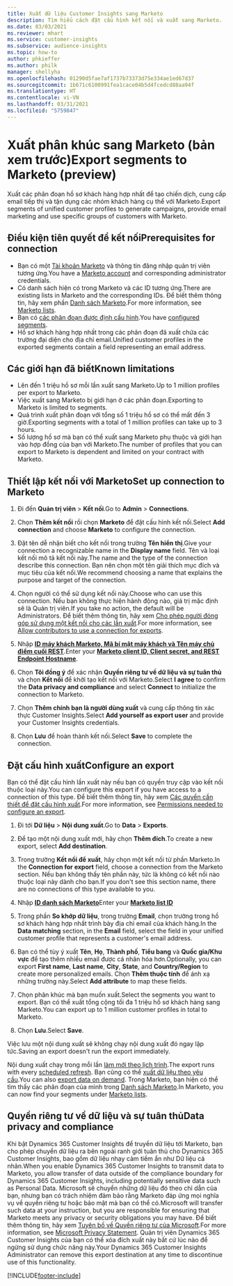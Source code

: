 ```yaml
---
title: Xuất dữ liệu Customer Insights sang Marketo
description: Tìm hiểu cách đặt cấu hình kết nối và xuất sang Marketo.
ms.date: 03/03/2021
ms.reviewer: mhart
ms.service: customer-insights
ms.subservice: audience-insights
ms.topic: how-to
author: phkieffer
ms.author: philk
manager: shellyha
ms.openlocfilehash: 01290d5fae7af1737b73373d75e334ae1ed67d37
ms.sourcegitcommit: 1b671c6100991fea1cace04b5d4fcedcd88aa94f
ms.translationtype: HT
ms.contentlocale: vi-VN
ms.lasthandoff: 03/31/2021
ms.locfileid: "5759847"
---
```

# <a name="export-segments-to-marketo-preview"></a><span data-ttu-id="47ec2-103">Xuất phân khúc sang Marketo (bản xem trước)</span><span class="sxs-lookup"><span data-stu-id="47ec2-103">Export segments to Marketo (preview)</span></span>

<span data-ttu-id="47ec2-104">Xuất các phân đoạn hồ sơ khách hàng hợp nhất để tạo chiến dịch, cung cấp email tiếp thị và tận dụng các nhóm khách hàng cụ thể với Marketo.</span><span class="sxs-lookup"><span data-stu-id="47ec2-104">Export segments of unified customer profiles to generate campaigns, provide email marketing and use specific groups of customers with Marketo.</span></span>

## <a name="prerequisites-for-connection"></a><span data-ttu-id="47ec2-105">Điều kiện tiên quyết để kết nối</span><span class="sxs-lookup"><span data-stu-id="47ec2-105">Prerequisites for connection</span></span>

-   <span data-ttu-id="47ec2-106">Bạn có một [Tài khoản Marketo](https://login.marketo.com/) và thông tin đăng nhập quản trị viên tương ứng.</span><span class="sxs-lookup"><span data-stu-id="47ec2-106">You have a [Marketo account](https://login.marketo.com/) and corresponding administrator credentials.</span></span>
-   <span data-ttu-id="47ec2-107">Có danh sách hiện có trong Marketo và các ID tương ứng.</span><span class="sxs-lookup"><span data-stu-id="47ec2-107">There are existing lists in Marketo and the corresponding IDs.</span></span> <span data-ttu-id="47ec2-108">Để biết thêm thông tin, hãy xem phần [Danh sách Marketo](https://docs.marketo.com/display/public/DOCS/Understanding+Static+Lists).</span><span class="sxs-lookup"><span data-stu-id="47ec2-108">For more information, see [Marketo lists](https://docs.marketo.com/display/public/DOCS/Understanding+Static+Lists).</span></span>
-   <span data-ttu-id="47ec2-109">Bạn có [các phân đoạn được định cấu hình](segments.md).</span><span class="sxs-lookup"><span data-stu-id="47ec2-109">You have [configured segments](segments.md).</span></span>
-   <span data-ttu-id="47ec2-110">Hồ sơ khách hàng hợp nhất trong các phân đoạn đã xuất chứa các trường đại diện cho địa chỉ email.</span><span class="sxs-lookup"><span data-stu-id="47ec2-110">Unified customer profiles in the exported segments contain a field representing an email address.</span></span>

## <a name="known-limitations"></a><span data-ttu-id="47ec2-111">Các giới hạn đã biết</span><span class="sxs-lookup"><span data-stu-id="47ec2-111">Known limitations</span></span>

- <span data-ttu-id="47ec2-112">Lên đến 1 triệu hồ sơ mỗi lần xuất sang Marketo.</span><span class="sxs-lookup"><span data-stu-id="47ec2-112">Up to 1 million profiles per export to Marketo.</span></span>
- <span data-ttu-id="47ec2-113">Việc xuất sang Marketo bị giới hạn ở các phân đoạn.</span><span class="sxs-lookup"><span data-stu-id="47ec2-113">Exporting to Marketo is limited to segments.</span></span>
- <span data-ttu-id="47ec2-114">Quá trình xuất phân đoạn với tổng số 1 triệu hồ sơ có thể mất đến 3 giờ.</span><span class="sxs-lookup"><span data-stu-id="47ec2-114">Exporting segments with a total of 1 million profiles can take up to 3 hours.</span></span> 
- <span data-ttu-id="47ec2-115">Số lượng hồ sơ mà bạn có thể xuất sang Marketo phụ thuộc và giới hạn vào hợp đồng của bạn với Marketo.</span><span class="sxs-lookup"><span data-stu-id="47ec2-115">The number of profiles that you can export to Marketo is dependent and limited on your contract with Marketo.</span></span>

## <a name="set-up-connection-to-marketo"></a><span data-ttu-id="47ec2-116">Thiết lập kết nối với Marketo</span><span class="sxs-lookup"><span data-stu-id="47ec2-116">Set up connection to Marketo</span></span>

1. <span data-ttu-id="47ec2-117">Đi đến **Quản trị viên** > **Kết nối**.</span><span class="sxs-lookup"><span data-stu-id="47ec2-117">Go to **Admin** > **Connections**.</span></span>

1. <span data-ttu-id="47ec2-118">Chọn **Thêm kết nối** rồi chọn **Marketo** để đặt cấu hình kết nối.</span><span class="sxs-lookup"><span data-stu-id="47ec2-118">Select **Add connection** and choose **Marketo** to configure the connection.</span></span>

1. <span data-ttu-id="47ec2-119">Đặt tên dễ nhận biết cho kết nối trong trường **Tên hiển thị**.</span><span class="sxs-lookup"><span data-stu-id="47ec2-119">Give your connection a recognizable name in the **Display name** field.</span></span> <span data-ttu-id="47ec2-120">Tên và loại kết nối mô tả kết nối này.</span><span class="sxs-lookup"><span data-stu-id="47ec2-120">The name and the type of the connection describe this connection.</span></span> <span data-ttu-id="47ec2-121">Bạn nên chọn một tên giải thích mục đích và mục tiêu của kết nối.</span><span class="sxs-lookup"><span data-stu-id="47ec2-121">We recommend choosing a name that explains the purpose and target of the connection.</span></span>

1. <span data-ttu-id="47ec2-122">Chọn người có thể sử dụng kết nối này.</span><span class="sxs-lookup"><span data-stu-id="47ec2-122">Choose who can use this connection.</span></span> <span data-ttu-id="47ec2-123">Nếu bạn không thực hiện hành động nào, giá trị mặc định sẽ là Quản trị viên.</span><span class="sxs-lookup"><span data-stu-id="47ec2-123">If you take no action, the default will be Administrators.</span></span> <span data-ttu-id="47ec2-124">Để biết thêm thông tin, hãy xem [Cho phép người đóng góp sử dụng một kết nối cho các lần xuất](connections.md#allow-contributors-to-use-a-connection-for-exports).</span><span class="sxs-lookup"><span data-stu-id="47ec2-124">For more information, see [Allow contributors to use a connection for exports](connections.md#allow-contributors-to-use-a-connection-for-exports).</span></span>

1. <span data-ttu-id="47ec2-125">Nhập **[ID máy khách Marketo, Mã bí mật máy khách và Tên máy chủ điểm cuối REST](https://developers.marketo.com/rest-api/authentication/)**.</span><span class="sxs-lookup"><span data-stu-id="47ec2-125">Enter your **[Marketo client ID, Client secret, and REST Endpoint Hostname](https://developers.marketo.com/rest-api/authentication/)**.</span></span>

1. <span data-ttu-id="47ec2-126">Chọn **Tôi đồng ý** để xác nhận **Quyền riêng tư về dữ liệu và sự tuân thủ** và chọn **Kết nối** để khởi tạo kết nối với Marketo.</span><span class="sxs-lookup"><span data-stu-id="47ec2-126">Select **I agree** to confirm the **Data privacy and compliance** and select **Connect** to initialize the connection to Marketo.</span></span>

1. <span data-ttu-id="47ec2-127">Chọn **Thêm chính bạn là người dùng xuất** và cung cấp thông tin xác thực Customer Insights.</span><span class="sxs-lookup"><span data-stu-id="47ec2-127">Select **Add yourself as export user** and provide your Customer Insights credentials.</span></span>

1. <span data-ttu-id="47ec2-128">Chọn **Lưu** để hoàn thành kết nối.</span><span class="sxs-lookup"><span data-stu-id="47ec2-128">Select **Save** to complete the connection.</span></span>

## <a name="configure-an-export"></a><span data-ttu-id="47ec2-129">Đặt cấu hình xuất</span><span class="sxs-lookup"><span data-stu-id="47ec2-129">Configure an export</span></span>

<span data-ttu-id="47ec2-130">Bạn có thể đặt cấu hình lần xuất này nếu bạn có quyền truy cập vào kết nối thuộc loại này.</span><span class="sxs-lookup"><span data-stu-id="47ec2-130">You can configure this export if you have access to a connection of this type.</span></span> <span data-ttu-id="47ec2-131">Để biết thêm thông tin, hãy xem [Các quyền cần thiết để đặt cấu hình xuất](export-destinations.md#set-up-a-new-export).</span><span class="sxs-lookup"><span data-stu-id="47ec2-131">For more information, see [Permissions needed to configure an export](export-destinations.md#set-up-a-new-export).</span></span>

1. <span data-ttu-id="47ec2-132">Đi tới **Dữ liệu** > **Nội dung xuất**.</span><span class="sxs-lookup"><span data-stu-id="47ec2-132">Go to **Data** > **Exports**.</span></span>

1. <span data-ttu-id="47ec2-133">Để tạo một nội dung xuất mới, hãy chọn **Thêm đích**.</span><span class="sxs-lookup"><span data-stu-id="47ec2-133">To create a new export, select **Add destination**.</span></span>

1. <span data-ttu-id="47ec2-134">Trong trường **Kết nối để xuất**, hãy chọn một kết nối từ phần Marketo.</span><span class="sxs-lookup"><span data-stu-id="47ec2-134">In the **Connection for export** field, choose a connection from the Marketo section.</span></span> <span data-ttu-id="47ec2-135">Nếu bạn không thấy tên phần này, tức là không có kết nối nào thuộc loại này dành cho bạn.</span><span class="sxs-lookup"><span data-stu-id="47ec2-135">If you don't see this section name, there are no connections of this type available to you.</span></span>

1. <span data-ttu-id="47ec2-136">Nhập **[ID danh sách Marketo](https://docs.marketo.com/display/public/DOCS/Understanding+Static+Lists)**</span><span class="sxs-lookup"><span data-stu-id="47ec2-136">Enter your **[Marketo list ID](https://docs.marketo.com/display/public/DOCS/Understanding+Static+Lists)**</span></span> 

1. <span data-ttu-id="47ec2-137">Trong phần **So khớp dữ liệu**, trong trường **Email**, chọn trường trong hồ sơ khách hàng hợp nhất trình bày địa chỉ email của khách hàng.</span><span class="sxs-lookup"><span data-stu-id="47ec2-137">In the **Data matching** section, in the **Email** field, select the field in your unified customer profile that represents a customer's email address.</span></span> 

1. <span data-ttu-id="47ec2-138">Bạn có thể tùy ý xuất **Tên**, **Họ**, **Thành phố**, **Tiểu bang** và **Quốc gia/Khu vực** để tạo thêm nhiều email được cá nhân hóa hơn.</span><span class="sxs-lookup"><span data-stu-id="47ec2-138">Optionally, you can export **First name**, **Last name**, **City**, **State**, and **Country/Region**  to create more personalized emails.</span></span> <span data-ttu-id="47ec2-139">Chọn **Thêm thuộc tính** để ánh xạ những trường này.</span><span class="sxs-lookup"><span data-stu-id="47ec2-139">Select **Add attribute** to map these fields.</span></span>

1. <span data-ttu-id="47ec2-140">Chọn phân khúc mà bạn muốn xuất.</span><span class="sxs-lookup"><span data-stu-id="47ec2-140">Select the segments you want to export.</span></span> <span data-ttu-id="47ec2-141">Bạn có thể xuất tổng cộng tối đa 1 triệu hồ sơ khách hàng sang Marketo.</span><span class="sxs-lookup"><span data-stu-id="47ec2-141">You can export up to 1 million customer profiles in total to Marketo.</span></span>

1. <span data-ttu-id="47ec2-142">Chọn **Lưu**.</span><span class="sxs-lookup"><span data-stu-id="47ec2-142">Select **Save**.</span></span>

<span data-ttu-id="47ec2-143">Việc lưu một nội dung xuất sẽ không chạy nội dung xuất đó ngay lập tức.</span><span class="sxs-lookup"><span data-stu-id="47ec2-143">Saving an export doesn't run the export immediately.</span></span>

<span data-ttu-id="47ec2-144">Nội dung xuất chạy trong mỗi lần [làm mới theo lịch trình](system.md#schedule-tab).</span><span class="sxs-lookup"><span data-stu-id="47ec2-144">The export runs with every [scheduled refresh](system.md#schedule-tab).</span></span> <span data-ttu-id="47ec2-145">Bạn cũng có thể [xuất dữ liệu theo yêu cầu](export-destinations.md#run-exports-on-demand).</span><span class="sxs-lookup"><span data-stu-id="47ec2-145">You can also [export data on demand](export-destinations.md#run-exports-on-demand).</span></span> <span data-ttu-id="47ec2-146">Trong Marketo, bạn hiện có thể tìm thấy các phân đoạn của mình trong [Danh sách Marketo](ttps://docs.marketo.com/display/public/DOCS/Understanding+Static+Lists).</span><span class="sxs-lookup"><span data-stu-id="47ec2-146">In Marketo, you can now find your segments under [Marketo lists](ttps://docs.marketo.com/display/public/DOCS/Understanding+Static+Lists).</span></span>


## <a name="data-privacy-and-compliance"></a><span data-ttu-id="47ec2-147">Quyền riêng tư về dữ liệu và sự tuân thủ</span><span class="sxs-lookup"><span data-stu-id="47ec2-147">Data privacy and compliance</span></span>

<span data-ttu-id="47ec2-148">Khi bật Dynamics 365 Customer Insights để truyền dữ liệu tới Marketo, bạn cho phép chuyển dữ liệu ra bên ngoài ranh giới tuân thủ cho Dynamics 365 Customer Insights, bao gồm dữ liệu nhạy cảm tiềm ẩn như Dữ liệu cá nhân.</span><span class="sxs-lookup"><span data-stu-id="47ec2-148">When you enable Dynamics 365 Customer Insights to transmit data to Marketo, you allow transfer of data outside of the compliance boundary for Dynamics 365 Customer Insights, including potentially sensitive data such as Personal Data.</span></span> <span data-ttu-id="47ec2-149">Microsoft sẽ chuyển những dữ liệu đó theo chỉ dẫn của bạn, nhưng bạn có trách nhiệm đảm bảo rằng Marketo đáp ứng mọi nghĩa vụ về quyền riêng tư hoặc bảo mật mà bạn có thể có.</span><span class="sxs-lookup"><span data-stu-id="47ec2-149">Microsoft will transfer such data at your instruction, but you are responsible for ensuring that Marketo meets any privacy or security obligations you may have.</span></span> <span data-ttu-id="47ec2-150">Để biết thêm thông tin, hãy xem [Tuyên bố về Quyền riêng tư của Microsoft](https://go.microsoft.com/fwlink/?linkid=396732).</span><span class="sxs-lookup"><span data-stu-id="47ec2-150">For more information, see [Microsoft Privacy Statement](https://go.microsoft.com/fwlink/?linkid=396732).</span></span>
<span data-ttu-id="47ec2-151">Quản trị viên Dynamics 365 Customer Insights của bạn có thể xóa đích xuất này bất cứ lúc nào để ngừng sử dụng chức năng này.</span><span class="sxs-lookup"><span data-stu-id="47ec2-151">Your Dynamics 365 Customer Insights Administrator can remove this export destination at any time to discontinue use of this functionality.</span></span>


[!INCLUDE[footer-include](../includes/footer-banner.md)]